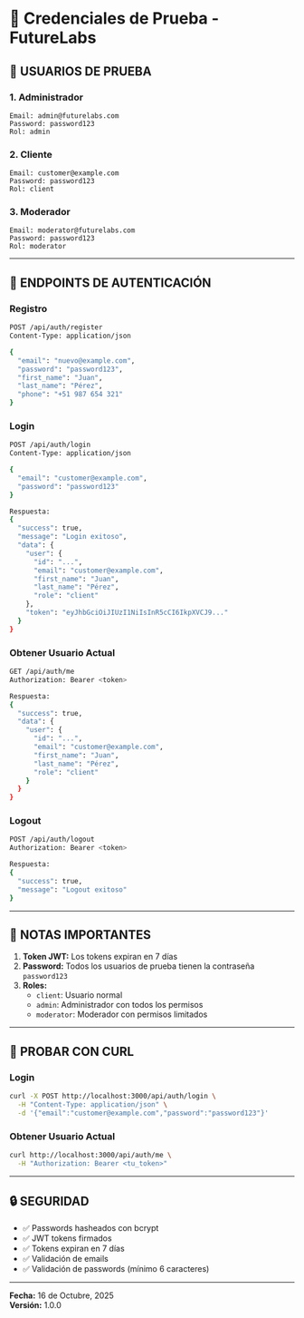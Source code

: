 # 🔐 Credenciales de Prueba - FutureLabs

## 👥 **USUARIOS DE PRUEBA**

### **1. Administrador**
```
Email: admin@futurelabs.com
Password: password123
Rol: admin
```

### **2. Cliente**
```
Email: customer@example.com
Password: password123
Rol: client
```

### **3. Moderador**
```
Email: moderator@futurelabs.com
Password: password123
Rol: moderator
```

---

## 🔑 **ENDPOINTS DE AUTENTICACIÓN**

### **Registro**
```bash
POST /api/auth/register
Content-Type: application/json

{
  "email": "nuevo@example.com",
  "password": "password123",
  "first_name": "Juan",
  "last_name": "Pérez",
  "phone": "+51 987 654 321"
}
```

### **Login**
```bash
POST /api/auth/login
Content-Type: application/json

{
  "email": "customer@example.com",
  "password": "password123"
}

Respuesta:
{
  "success": true,
  "message": "Login exitoso",
  "data": {
    "user": {
      "id": "...",
      "email": "customer@example.com",
      "first_name": "Juan",
      "last_name": "Pérez",
      "role": "client"
    },
    "token": "eyJhbGciOiJIUzI1NiIsInR5cCI6IkpXVCJ9..."
  }
}
```

### **Obtener Usuario Actual**
```bash
GET /api/auth/me
Authorization: Bearer <token>

Respuesta:
{
  "success": true,
  "data": {
    "user": {
      "id": "...",
      "email": "customer@example.com",
      "first_name": "Juan",
      "last_name": "Pérez",
      "role": "client"
    }
  }
}
```

### **Logout**
```bash
POST /api/auth/logout
Authorization: Bearer <token>

Respuesta:
{
  "success": true,
  "message": "Logout exitoso"
}
```

---

## 📝 **NOTAS IMPORTANTES**

1. **Token JWT:** Los tokens expiran en 7 días
2. **Password:** Todos los usuarios de prueba tienen la contraseña `password123`
3. **Roles:**
   - `client`: Usuario normal
   - `admin`: Administrador con todos los permisos
   - `moderator`: Moderador con permisos limitados

---

## 🧪 **PROBAR CON CURL**

### **Login**
```bash
curl -X POST http://localhost:3000/api/auth/login \
  -H "Content-Type: application/json" \
  -d '{"email":"customer@example.com","password":"password123"}'
```

### **Obtener Usuario Actual**
```bash
curl http://localhost:3000/api/auth/me \
  -H "Authorization: Bearer <tu_token>"
```

---

## 🔒 **SEGURIDAD**

- ✅ Passwords hasheados con bcrypt
- ✅ JWT tokens firmados
- ✅ Tokens expiran en 7 días
- ✅ Validación de emails
- ✅ Validación de passwords (mínimo 6 caracteres)

---

**Fecha:** 16 de Octubre, 2025  
**Versión:** 1.0.0



